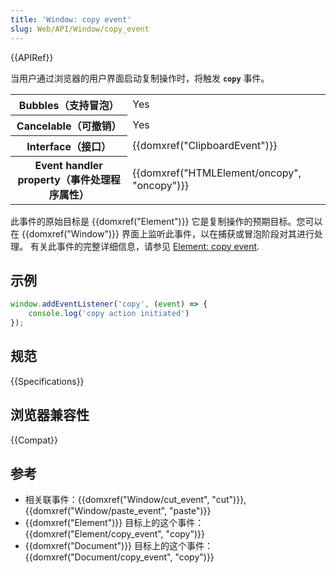 ```yaml
---
title: 'Window: copy event'
slug: Web/API/Window/copy_event
---
```


{{APIRef}}

当用户通过浏览器的用户界面启动复制操作时，将触发 **`copy`** 事件。

<table class="properties">
  <tbody>
    <tr>
      <th scope="row">Bubbles（支持冒泡）</th>
      <td>Yes</td>
    </tr>
    <tr>
      <th scope="row">Cancelable（可撤销）</th>
      <td>Yes</td>
    </tr>
    <tr>
      <th scope="row">Interface（接口）</th>
      <td>{{domxref("ClipboardEvent")}}</td>
    </tr>
    <tr>
      <th scope="row">Event handler property（事件处理程序属性）</th>
      <td>{{domxref("HTMLElement/oncopy", "oncopy")}}</td>
    </tr>
  </tbody>
</table>

此事件的原始目标是 {{domxref("Element")}} 它是复制操作的预期目标。您可以在 {{domxref("Window")}} 界面上监听此事件，以在捕获或冒泡阶段对其进行处理。 有关此事件的完整详细信息，请参见 [Element: copy event](/zh-CN/docs/Web/API/Element/copy_event).

## 示例

```js
window.addEventListener('copy', (event) => {
    console.log('copy action initiated')
});
```

## 规范

{{Specifications}}

## 浏览器兼容性

{{Compat}}

## 参考

- 相关联事件：{{domxref("Window/cut_event", "cut")}}, {{domxref("Window/paste_event", "paste")}}
- {{domxref("Element")}} 目标上的这个事件： {{domxref("Element/copy_event", "copy")}}
- {{domxref("Document")}} 目标上的这个事件： {{domxref("Document/copy_event", "copy")}}
